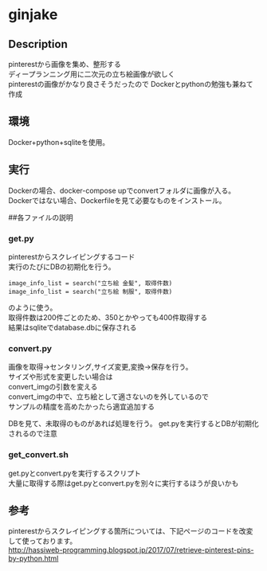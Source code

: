 ginjake
====


## Description
pinterestから画像を集め、整形する    
ディープランニング用に二次元の立ち絵画像が欲しく  
pinterestの画像がかなり良さそうだったので
Dockerとpythonの勉強も兼ねて作成

## 環境
Docker+python+sqliteを使用。  


## 実行
Dockerの場合、docker-compose upでconvertフォルダに画像が入る。  
Dockerではない場合、Dockerfileを見て必要なものをインストール。  

##各ファイルの説明
### get.py
pinterestからスクレイピングするコード  
実行のたびにDBの初期化を行う。
````
image_info_list = search("立ち絵 金髪", 取得件数)  
image_info_list = search("立ち絵 制服", 取得件数)  
````
のように使う。  
取得件数は200件ごとのため、350とかやっても400件取得する  
結果はsqliteでdatabase.dbに保存される 
 
### convert.py
画像を取得→センタリング,サイズ変更,変換→保存を行う。  
サイズや形式を変更したい場合は  
convert_imgの引数を変える  
convert_imgの中で、立ち絵として適さないのを外しているので  
サンプルの精度を高めたかったら適宜追加する  

DBを見て、未取得のものがあれば処理を行う。
get.pyを実行するとDBが初期化されるので注意

### get_convert.sh
get.pyとconvert.pyを実行するスクリプト  
大量に取得する際はget.pyとconvert.pyを別々に実行するほうが良いかも

## 参考
pinterestからスクレイピングする箇所については、下記ページのコードを改変して使っております。  
http://hassiweb-programming.blogspot.jp/2017/07/retrieve-pinterest-pins-by-python.html  
